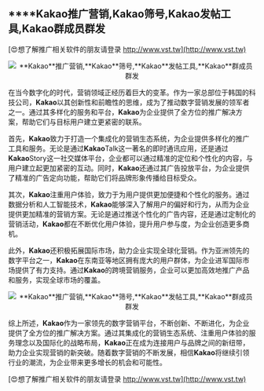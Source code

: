 ## ****Kakao**推广营销,**Kakao**筛号,**Kakao**发帖工具,**Kakao**群成员群发**

[😍想了解推广相关软件的朋友请登录 http://www.vst.tw](http://www.vst.tw)

 <center><img src="https://vst.tw/MP4/tuiguang/png/8.png" alt="**Kakao**推广营销,**Kakao**筛号,**Kakao**发帖工具,**Kakao**群成员群发"></center>

在当今数字化的时代，营销领域正经历着巨大的变革。作为一家总部位于韩国的科技公司，**Kakao**以其创新性和前瞻性的思维，成为了推动数字营销发展的领军者之一。通过其多样化的服务和平台，**Kakao**为企业提供了全方位的推广解决方案，帮助它们与目标用户建立更紧密的联系。

首先，**Kakao**致力于打造一个集成化的营销生态系统，为企业提供多样化的推广工具和服务。无论是通过**Kakao**Talk这一著名的即时通讯应用，还是通过**Kakao**Story这一社交媒体平台，企业都可以通过精准的定位和个性化的内容，与用户建立起更加紧密的互动。同时，**Kakao**还通过其广告投放平台，为企业提供了精准的广告定向功能，帮助它们将品牌形象传播给目标受众。

其次，**Kakao**注重用户体验，致力于为用户提供更加便捷和个性化的服务。通过数据分析和人工智能技术，**Kakao**能够深入了解用户的偏好和行为，从而为企业提供更加精准的营销方案。无论是通过推送个性化的广告内容，还是通过定制化的营销活动，**Kakao**都在不断优化用户体验，提升用户参与度，为企业创造更多商机。

此外，**Kakao**还积极拓展国际市场，助力企业实现全球化营销。作为亚洲领先的数字平台之一，**Kakao**在东南亚等地区拥有庞大的用户群体，为企业进军国际市场提供了有力支持。通过**Kakao**的跨境营销服务，企业可以更加高效地推广产品和服务，实现全球市场的覆盖。

 <center><img src="https://vst.tw/MP4/tuiguang/png/5.png" alt="**Kakao**推广营销,**Kakao**筛号,**Kakao**发帖工具,**Kakao**群成员群发"></center>

综上所述，**Kakao**作为一家领先的数字营销平台，不断创新、不断进化，为企业提供了全方位的推广解决方案。通过其集成化的营销生态系统、注重用户体验的服务理念以及国际化的战略布局，**Kakao**正在成为连接用户与品牌之间的新纽带，助力企业实现营销的新突破。随着数字营销的不断发展，相信**Kakao**将继续引领行业的潮流，为企业带来更多增长的机会和可能性。

[😍想了解推广相关软件的朋友请登录 http://www.vst.tw](http://www.vst.tw)



